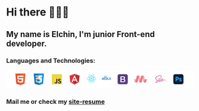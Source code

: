 # Hi there 🙋🏻‍♂️
## My name is Elchin, I'm junior Front-end developer.
### Languages and Technologies:
![icons](https://raw.githubusercontent.com/elchinhumbatov/elchinhumbatov/main/icons.png) 
### Mail me or check my [site-resume](http://bit.ly/elchincv)
